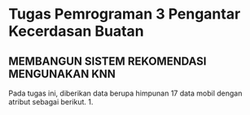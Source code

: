 # Tugas Pemrograman 3 Pengantar Kecerdasan Buatan

## MEMBANGUN SISTEM REKOMENDASI MENGUNAKAN KNN
Pada tugas ini, diberikan data berupa himpunan 17 data mobil dengan atribut sebagai berikut.
1. 
